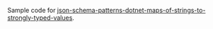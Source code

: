 Sample code for [json-schema-patterns-dotnet-maps-of-strings-to-strongly-typed-values](https://endjin.com/blog/2024/05/json-schema-patterns-dotnet-maps-of-strings-to-strongly-typed-values).
